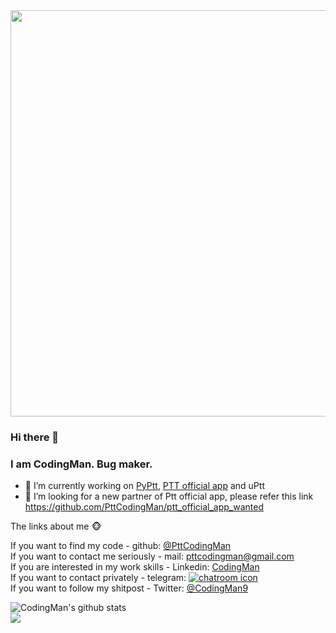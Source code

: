 
<img width="650px" src="https://media.giphy.com/media/26tn33aiTi1jkl6H6/giphy.gif" />

### Hi there 👋
### I am CodingMan. Bug maker.

- 🔭 I’m currently working on [PyPtt](https://github.com/PttCodingMan/PyPtt), [PTT official app](https://github.com/PttCodingMan/ptt_official_app_wanted) and uPtt
- 👯 I’m looking for a new partner of Ptt official app, please refer this link https://github.com/PttCodingMan/ptt_official_app_wanted

The links about me 🐵

If you want to find my code - github: [@PttCodingMan](https://github.com/PttCodingMan)  
If you want to contact me seriously - mail: [pttcodingman@gmail.com](mailto:pttcodingman@gmail.com)  
If you are interested in my work skills - Linkedin: [CodingMan](https://www.linkedin.com/in/codingman/)  
If you want to contact privately - telegram: [![chatroom icon](https://patrolavia.github.io/telegram-badge/chat.png)](https://t.me/PttCodingMan)  
If you want to follow my shitpost - Twitter: [@CodingMan9](https://twitter.com/CodingMan9)  

![CodingMan's github stats](https://github-readme-stats.vercel.app/api?username=PttCodingMan&show_icons=true&hide_border=true)  
![](https://visitor-badge.glitch.me/badge?page_id=PttCodingMan/PttCodingMan)
